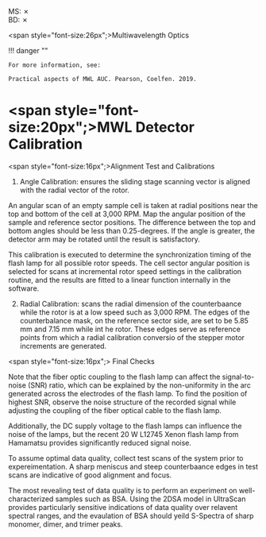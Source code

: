 <br> 
MS: &#x2717; 
<br> 
BD: &#x2717; 

<span style="font-size:26px";>Multiwavelength Optics</span>

!!! danger ""

    For more information, see:
    
    Practical aspects of MWL AUC. Pearson, Coelfen. 2019.
    
# <span style="font-size:20px";>MWL Detector Calibration</span>
    
<span style="font-size:16px";>Alignment Test and Calibrations</span>

1. Angle Calibration: ensures the sliding stage scanning vector is aligned with the radial vector of the rotor.

An angular scan of an empty sample cell is taken at radial positions near the top and bottom of the cell at 3,000 RPM. Map the angular position of the sample and reference sector positions. The difference between the top and bottom angles should be less than 0.25-degrees. If the angle is greater, the detector arm may be rotated until the result is satisfactory. 

This calibration is executed to determine the synchronization timing of the flash lamp for all possible rotor speeds. The cell sector angular position is selected for scans at incremental rotor speed settings in the calibration routine, and the results are fitted to a linear function internally in the software.

2. Radial Calibration: scans the radial dimension of the counterbaance while the rotor is at a low speed such as 3,000 RPM. The edges of the counterbalance mask, on the reference sector side, are set to be 5.85 mm and 7.15 mm while int he rotor. These edges serve as reference points from which a radial calibration conversio of the stepper motor increments are generated.

<span style="font-size:16px";> Final Checks</span>

Note that the fiber optic coupling to the flash lamp can affect the signal-to-noise (SNR) ratio, which can be explained by the non-uniformity in the arc generated across the electrodes of the flash lamp. To find the position of highest SNR, observe the noise structure of the recorded signal while adjusting the coupling of the fiber optical cable to the flash lamp. 

Additionally, the DC supply voltage to the flash lamps can influence the noise of the lamps, but the recent 20 W L12745 Xenon flash lamp from Hamamatsu provides significantly reduced signal noise. 

To assume optimal data quality, collect test scans of the system prior to expereimentation. A sharp meniscus and steep counterbaance edges in test scans are indicative of good alignment and focus. 

The most revealing test of data quality is to perform an experiment on well-characterized samples such as BSA. Using the 2DSA model in UltraScan provides particularly sensitive indications of data quality over relavent spectral ranges, and the evaulation of BSA should yeild S-Spectra of sharp monomer, dimer, and trimer peaks.